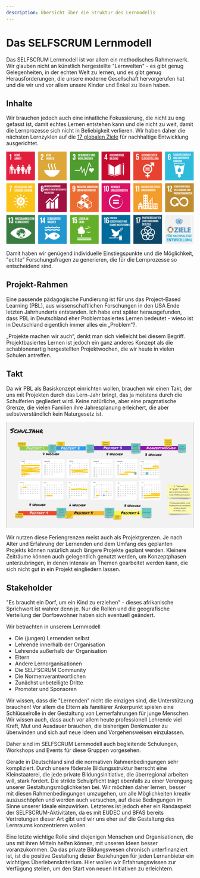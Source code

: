 ```yaml
---
description: Übersicht über die Struktur des Lernmodells
---
```


# Das SELFSCRUM Lernmodell

Das SELFSCRUM Lernmodell ist vor allem ein methodisches Rahmenwerk. Wir glauben nicht an künstlich hergestellte "Lernwelten" - es gibt genug Gelegenheiten, in der echten Welt zu lernen, und es gibt genug Herausforderungen, die unsere moderne Gesellschaft hervorgerufen hat und die wir und vor allem unsere Kinder und Enkel zu lösen haben.

## Inhalte

Wir brauchen jedoch auch eine inhatliche Fokussierung, die nicht zu eng gefasst ist, damit echtes Lernen entstehen kann und die nicht zu weit, damit die Lernprozesse sich nicht in Beliebigkeit verlieren. Wir haben daher die nächsten Lernzyklen auf die [17 globalen Ziele](https://17ziele.de/) für nachhaltige Entwicklung ausgerichtet.

![Die 17 Ziele für nachhaltige Entwicklung](../.gitbook/assets/grafik.png)

Damit haben wir genügend individuelle Einstiegspunkte und die Möglichkeit, "echte" Forschungsfragen zu generieren, die für die Lernprozesse so entscheidend sind.

## Projekt-Rahmen

Eine passende pädagogische Fundierung ist für uns das Project-Based Learning \(PBL\), aus wissenschaftlichen Forschungen in den USA Ende letzten Jahrhunderts entstanden. Ich habe erst später herausgefunden, dass PBL in Deutschland eher Problembasiertes Lernen bedeutet - wieso ist in Deutschland eigentlich immer alles ein „Problem“?.

„Projekte machen wir auch“, denkt man sich vielleicht bei diesem Begriff. Projektbasiertes Lernen ist jedoch ein ganz anderes Konzept als die schablonenartig hergestellten Projektwochen, die wir heute in vielen Schulen antreffen.

## Takt

Da wir PBL als Basiskonzept einrichten wollen, brauchen wir einen Takt, der uns mit Projekten durch das Lern-Jahr bringt, das ja meistens durch die Schulferien gegliedert wird. Keine natürliche, aber eine pragmatische Grenze, die vielen Familien ihre Jahresplanung erleichert, die aber selbstverständlich kein Naturgesetz ist.

![Beispielkalender für einen PBL-Takt](../.gitbook/assets/kalender.png)

Wir nutzen diese Feriengrenzen meist auch als Projektgrenzen. Je nach Alter und Erfahrung der Lernenden und dem Umfang des geplanten Projekts können natürlich auch längere Projekte geplant werden. Kleinere Zeiträume können auch gelegentlich genutzt werden, um Konzeptphasen unterzubringen, in denen intensiv an Themen gearbeitet werden kann, die sich nicht gut in ein Projekt eingliedern lassen.

## Stakeholder

"Es braucht ein Dorf, um ein Kind zu erziehen" - dieses afrikanische Sprichwort ist wahrer denn je. Nur die Rollen und die geografische Verteilung der Dorfbewohner haben sich eventuell geändert.

Wir betrachten in unserem Lernmodell

* Die (jungen) Lernenden selbst
* Lehrende innerhalb der Organisation
* Lehrende außerhalb der Organisation
* Eltern
* Andere Lernorganisationen
* Die SELFSCRUM Community
* Die Normenverantwortlichen
* Zunächst unbeteiligte Dritte
* Promoter und Sponsoren

Wir wissen, dass die "Lernenden" nicht die einzigen sind, die Unterstützung brauchen! Vor allem die Eltern als familiärer Ankerpunkt spielen eine Schlüsselrolle in der Gestaltung von Lernerfahrungen für junge Menschen. Wir wissen auch, dass auch vor allem heute professionell Lehrende viel Kraft, Mut und Ausdauer brauchen, die bisherigen Denkmuster zu überwinden und sich auf neue Ideen und Vorgehensweisen einzulassen.

Daher sind im SELFSCRUM Lernmodell auch begleitende Schulungen, Workshops und Events für diese Gruppen vorgesehen.

Gerade in Deutschland sind die normativen Rahmenbedingungen sehr kompliziert. Durch unsere föderale Bildungsstruktur herrscht eine Kleinstaaterei, die jede private Bildungsinitiative, die überregional arbeiten will, stark fordert. Die strikte Schulpflicht trägt ebenfalls zu einer Verengung unserer Gestaltungsmöglichkeiten bei. Wir möchten daher lernen, besser mit diesen Rahmenbedingungen umzugehen, um alle Möglichkeiten kreativ auszuschöpfen und werden auch versuchen, auf diese Bedingungen im Sinne unserer Ideale einzuwirken. Letzteres ist jedoch eher ein Randaspekt der SELFSCRUM-Aktivitäten, da es mit EUDEC und BFAS bereits Vertretungen dieser Art gibt und wir uns eher auf die Gestaltung des Lernraums konzentrieren wollen.

Eine letzte wichtige Rolle sind diejenigen Menschen und Organisationen, die uns mit ihren Mitteln helfen können, mit unseren Ideen besser voranzukommen. Da das private Bildungswesen chronisch unterfinanziert ist, ist die positive Gestaltung dieser Beziehungen für jeden Lernanbieter ein wichtiges Überlebenskriterium. Hier wollen wir Erfahrungswissen zur Verfügung stellen, um den Start von neuen Initiativen zu erleichtern.

